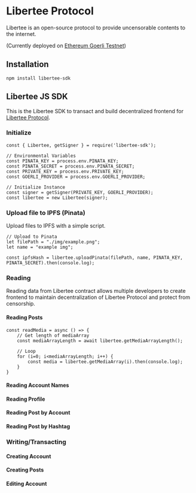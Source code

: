 # Libertee Protocol

Libertee is an open-source protocol to provide
uncensorable contents to the internet.

(Currently deployed on [Ethereum Goerli Testnet]("https://goerli.etherscan.io/address/0x0b9c85d928dbb153c6c5897ec03d333e7e948a8b"))

## Installation

`npm install libertee-sdk`

## Libertee JS SDK

This is the Libertee SDK to transact and build decentralized frontend
for [Libertee Protocol]("https://libertee.xyz").

### Initialize

```
const { Libertee, getSigner } = require('libertee-sdk');

// Environmental Variables
const PINATA_KEY = process.env.PINATA_KEY;
const PINATA_SECRET = process.env.PINATA_SECRET;
const PRIVATE_KEY = process.env.PRIVATE_KEY;
const GOERLI_PROVIDER = process.env.GOERLI_PROVIDER;

// Initialize Instance
const signer = getSigner(PRIVATE_KEY, GOERLI_PROVIDER);
const libertee = new Libertee(signer);
```

### Upload file to IPFS (Pinata)

Upload files to IPFS with a simple script.

```
// Upload to Pinata
let filePath = "./img/example.png";
let name = "example img";

const ipfsHash = libertee.uploadPinata(filePath, name, PINATA_KEY, PINATA_SECRET).then(console.log);
```

### Reading

Reading data from Libertee contract allows multiple developers to create frontend to maintain decentralization of Libertee Protocol and protect from censorship.

#### Reading Posts

```
const readMedia = async () => {
    // Get length of mediaArray
    const mediaArrayLength = await libertee.getMediaArrayLength();

    // Loop
    for (i=0; i<mediaArrayLength; i++) {
        const media = libertee.getMediaArray(i).then(console.log);
    }
}
```

#### Reading Account Names

#### Reading Profile

#### Reading Post by Account

#### Reading Post by Hashtag

### Writing/Transacting

#### Creating Account

#### Creating Posts

#### Editing Account
